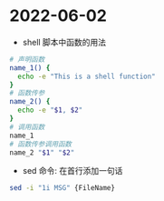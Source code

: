 # 2022-06-02

- shell 脚本中函数的用法

```bash
# 声明函数
name_1() {
  echo -e "This is a shell function"
}
# 函数传参
name_2() {
  echo -e "$1, $2"
}
# 调用函数
name_1
# 函数传参调用函数
name_2 "$1" "$2"
```

- sed 命令: 在首行添加一句话

```bash
sed -i "1i MSG" {FileName}
```